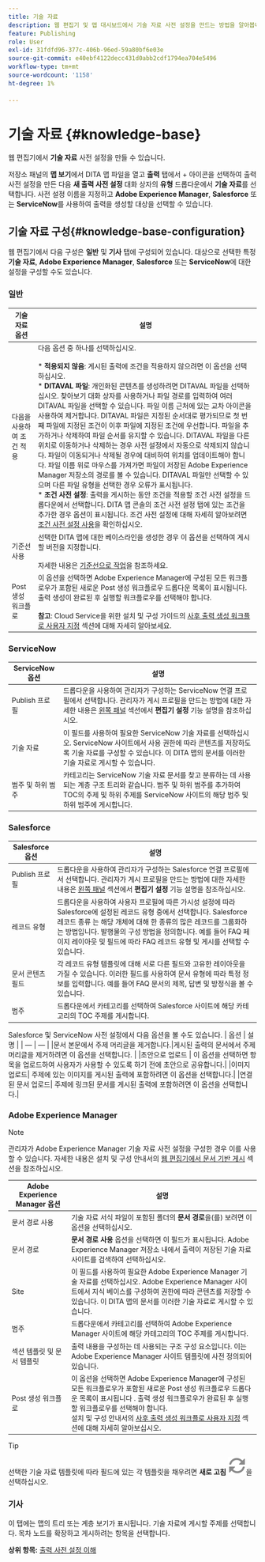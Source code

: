 ```yaml
---
title: 기술 자료
description: 웹 편집기 및 맵 대시보드에서 기술 자료 사전 설정을 만드는 방법을 알아봅니다. AEM Guides에서 기술 자료 출력 사전 설정을 구성합니다.
feature: Publishing
role: User
exl-id: 31fdfd96-377c-406b-96ed-59a80bf6e03e
source-git-commit: e40ebf4122decc431d0abb2cdf1794ea704e5496
workflow-type: tm+mt
source-wordcount: '1158'
ht-degree: 1%

---
```


# 기술 자료 {#knowledge-base}

웹 편집기에서 **기술 자료** 사전 설정을 만들 수 있습니다.

저장소 패널의 **맵 보기**&#x200B;에서 DITA 맵 파일을 열고 **출력** 탭에서 + 아이콘을 선택하여 출력 사전 설정을 만든 다음 **새 출력 사전 설정** 대화 상자의 **유형** 드롭다운에서 **기술 자료**&#x200B;를 선택합니다. 사전 설정 이름을 지정하고 **Adobe Experience Manager**, **Salesforce** 또는 **ServiceNow**&#x200B;를 사용하여 출력을 생성할 대상을 선택할 수 있습니다.




## 기술 자료 구성{#knowledge-base-configuration}


웹 편집기에서 다음 구성은 **일반** 및 **기사** 탭에 구성되어 있습니다. 대상으로 선택한 특정 **기술 자료**, **Adobe Experience Manager**, **Salesforce** 또는 **ServiceNow**&#x200B;에 대한 설정을 구성할 수도 있습니다.


### 일반

| 기술 자료 옵션 | 설명 |
| --- | --- |
| 다음을 사용하여 조건 적용 | 다음 옵션 중 하나를 선택하십시오.<br><br>* **적용되지 않음**: 게시된 출력에 조건을 적용하지 않으려면 이 옵션을 선택하십시오.<br>* **DITAVAL 파일**: 개인화된 콘텐츠를 생성하려면 DITAVAL 파일을 선택하십시오. 찾아보기 대화 상자를 사용하거나 파일 경로를 입력하여 여러 DITAVAL 파일을 선택할 수 있습니다. 파일 이름 근처에 있는 교차 아이콘을 사용하여 제거합니다. DITAVAL 파일은 지정된 순서대로 평가되므로 첫 번째 파일에 지정된 조건이 이후 파일에 지정된 조건에 우선합니다. 파일을 추가하거나 삭제하여 파일 순서를 유지할 수 있습니다. DITAVAL 파일을 다른 위치로 이동하거나 삭제하는 경우 사전 설정에서 자동으로 삭제되지 않습니다. 파일이 이동되거나 삭제될 경우에 대비하여 위치를 업데이트해야 합니다. 파일 이름 위로 마우스를 가져가면 파일이 저장된 Adobe Experience Manager 저장소의 경로를 볼 수 있습니다. DITAVAL 파일만 선택할 수 있으며 다른 파일 유형을 선택한 경우 오류가 표시됩니다.<br>* **조건 사전 설정**: 출력을 게시하는 동안 조건을 적용할 조건 사전 설정을 드롭다운에서 선택합니다. DITA 맵 콘솔의 조건 사전 설정 탭에 있는 조건을 추가한 경우 옵션이 표시됩니다. 조건 사전 설정에 대해 자세히 알아보려면 [조건 사전 설정 사용](generate-output-use-condition-presets.md#id1825FL004PN)을 확인하십시오. |
| 기준선 사용 | 선택한 DITA 맵에 대한 베이스라인을 생성한 경우 이 옵션을 선택하여 게시할 버전을 지정합니다.<br><br>자세한 내용은 [기준선으로 작업](generate-output-use-baseline-for-publishing.md#id1825FI0J0PF)을 참조하세요. |
| Post 생성 워크플로 | 이 옵션을 선택하면 Adobe Experience Manager에 구성된 모든 워크플로우가 포함된 새로운 Post 생성 워크플로우 드롭다운 목록이 표시됩니다. 출력 생성이 완료된 후 실행할 워크플로우를 선택해야 합니다.<br><br>**참고**: Cloud Service을 위한 설치 및 구성 가이드의 [사후 출력 생성 워크플로 사용자 지정](../cs-install-guide/customize-workflows.md#id17A6GI004Y4) 섹션에 대해 자세히 알아보세요. |

### ServiceNow

| ServiceNow 옵션 | 설명 |
| --- | --- |
| Publish 프로필 | 드롭다운을 사용하여 관리자가 구성하는 ServiceNow 연결 프로필에서 선택합니다. 관리자가 게시 프로필을 만드는 방법에 대한 자세한 내용은 [왼쪽 패널](./web-editor-features.md#id2051EA0M0HS) 섹션에서 **편집기 설정** 기능 설명을 참조하십시오. |
| 기술 자료 | 이 필드를 사용하여 필요한 ServiceNow 기술 자료를 선택하십시오. ServiceNow 사이트에서 사용 권한에 따라 콘텐츠를 저장하도록 기술 자료를 구성할 수 있습니다. 이 DITA 맵의 문서를 이러한 기술 자료로 게시할 수 있습니다. |
| 범주 및 하위 범주 | 카테고리는 ServiceNow 기술 자료 문서를 찾고 분류하는 데 사용되는 계층 구조 트리와 같습니다. 범주 및 하위 범주를 추가하여 TOC의 주제 및 하위 주제를 ServiceNow 사이트의 해당 범주 및 하위 범주에 게시합니다. |

### Salesforce

| Salesforce 옵션 | 설명 |
| --- | --- |
| Publish 프로필 | 드롭다운을 사용하여 관리자가 구성하는 Salesforce 연결 프로필에서 선택합니다. 관리자가 게시 프로필을 만드는 방법에 대한 자세한 내용은 [왼쪽 패널](./web-editor-features.md#id2051EA0M0HS) 섹션에서 **편집기 설정** 기능 설명을 참조하십시오. |
| 레코드 유형 | 드롭다운을 사용하여 사용자 프로필에 따른 가시성 설정에 따라 Salesforce에 설정된 레코드 유형 중에서 선택합니다. Salesforce 레코드 종류 는 해당 개체에 대해 한 종류의 많은 레코드를 그룹화하는 방법입니다. 발행물의 구성 방법을 정의합니다. 예를 들어 FAQ 페이지 레이아웃 및 필드에 따라 FAQ 레코드 유형 및 게시를 선택할 수 있습니다. |
| 문서 콘텐츠 필드 | 각 레코드 유형 템플릿에 대해 서로 다른 필드와 고유한 레이아웃을 가질 수 있습니다. 이러한 필드를 사용하여 문서 유형에 따라 특정 정보를 입력합니다. 예를 들어 FAQ 문서의 제목, 답변 및 방정식을 볼 수 있습니다. |
| 범주 | 드롭다운에서 카테고리를 선택하여 Salesforce 사이트에 해당 카테고리의 TOC 주제를 게시합니다. |

Salesforce 및 ServiceNow 사전 설정에서 다음 옵션을 볼 수도 있습니다.
| 옵션 | 설명 |
| — | — |
|문서 본문에서 주제 머리글을 제거합니다.|게시된 출력의 문서에서 주제 머리글을 제거하려면 이 옵션을 선택합니다. |
|초안으로 업로드 | 이 옵션을 선택하면 항목을 업로드하여 사용자가 사용할 수 있도록 하기 전에 초안으로 공유합니다.|
|이미지 업로드| 주제에 있는 이미지를 게시된 출력에 포함하려면 이 옵션을 선택합니다.|
|연결된 문서 업로드| 주제에 링크된 문서를 게시된 출력에 포함하려면 이 옵션을 선택합니다.|


### Adobe Experience Manager

>[!NOTE]
>
>관리자가 Adobe Experience Manager 기술 자료 사전 설정을 구성한 경우 이를 사용할 수 있습니다. 자세한 내용은 설치 및 구성 안내서의 [웹 편집기에서 문서 기반 게시](../install-guide/configure-article-based-publishing.md) 섹션을 참조하십시오.

| Adobe Experience Manager 옵션 | 설명 |
| --- | --- |
| 문서 경로 사용 | 기술 자료 서식 파일이 포함된 폴더의 **문서 경로**&#x200B;을(를) 보려면 이 옵션을 선택하십시오. |
| 문서 경로 | **문서 경로 사용** 옵션을 선택하면 이 필드가 표시됩니다. Adobe Experience Manager 저장소 내에서 출력이 저장된 기술 자료 사이트를 검색하여 선택하십시오. |
| Site | 이 필드를 사용하여 필요한 Adobe Experience Manager 기술 자료를 선택하십시오. Adobe Experience Manager 사이트에서 지식 베이스를 구성하여 권한에 따라 콘텐츠를 저장할 수 있습니다. 이 DITA 맵의 문서를 이러한 기술 자료로 게시할 수 있습니다. |
| 범주 | 드롭다운에서 카테고리를 선택하여 Adobe Experience Manager 사이트에 해당 카테고리의 TOC 주제를 게시합니다. |
| 섹션 템플릿 및 문서 템플릿 | 출력 내용을 구성하는 데 사용되는 구조 구성 요소입니다. 이는 Adobe Experience Manager 사이트 템플릿에 사전 정의되어 있습니다. |
| Post 생성 워크플로 | 이 옵션을 선택하면 Adobe Experience Manager에 구성된 모든 워크플로우가 포함된 새로운 Post 생성 워크플로우 드롭다운 목록이 표시됩니다 . 출력 생성 워크플로우가 완료된 후 실행할 워크플로우를 선택해야 합니다.<br>설치 및 구성 안내서의 [사후 출력 생성 워크플로 사용자 지정](../install-guide/customize-workflows.md#id17A6GI004Y4) 섹션에 대해 자세히 알아보십시오. |
>[!TIP]
> 
>선택한 기술 자료 템플릿에 따라 필드에 있는 각 템플릿을 채우려면 **새로 고침** ![새로 고침 아이콘](images/navtitle-refresh-icon.svg)을 선택하십시오.

### 기사

이 탭에는 맵의 트리 또는 계층 보기가 표시됩니다. 기술 자료에 게시할 주제를 선택합니다. 목차 노드를 확장하고 게시하려는 항목을 선택합니다.

**상위 항목:** [출력 사전 설정 이해](generate-output-understand-presets.md)
